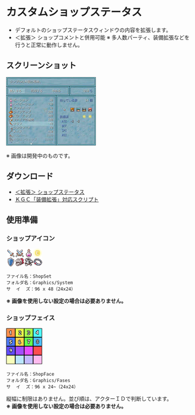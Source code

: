 # カスタムショップステータス

- デフォルトのショップステータスウィンドウの内容を拡張します。
- ＜拡張＞ ショップコメントと併用可能
※ 多人数パーティ、装備拡張などを行うと正常に動作しません。

## スクリーンショット

![スクショ１](imgs/SS200812064410.jpg)

※ 画像は開発中のものです。

## ダウンロード

- [＜拡張＞ ショップステータス](https://raw.githubusercontent.com/cacao-soft/RMVX/main/CustomShopStatus/ShopStatus1.rb)
- [ＫＧＣ「装備拡張」対応スクリプト](https://raw.githubusercontent.com/cacao-soft/RMVX/main/CustomShopStatus/ShopStatus1_KGC.rb)

## 使用準備

### ショップアイコン

![ICON](imgs/ShopSet.png)

```text
ファイル名：ShopSet
フォルダ名：Graphics/System
サ  イ  ズ：96 x 48（24x24）
```

**※ 画像を使用しない設定の場合は必要ありません。**

### ショップフェイス

![ICON](imgs/ShopFace.png)

```text
ファイル名：ShopFace
フォルダ名：Graphics/Fases
サ  イ  ズ：96 x 24~（24x24）
```

縦幅に制限はありません。並び順は、アクターＩＤで判断しています。\
**※ 画像を使用しない設定の場合は必要ありません。**

